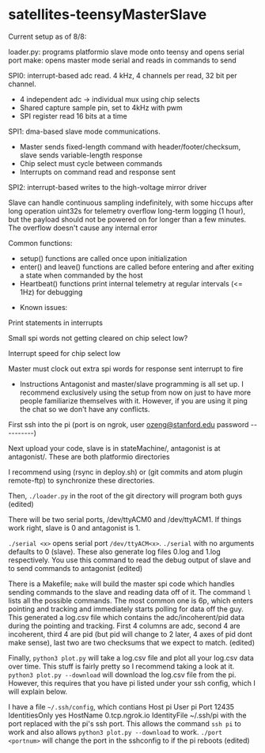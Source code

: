# satellites-teensyMasterSlave

Current setup as of 8/8:

loader.py: programs platformio slave mode onto teensy and opens serial port
make: opens master mode serial and reads in commands to send

SPI0: interrupt-based adc read. 4 kHz, 4 channels per read, 32 bit per channel.
- 4 independent adc -> individual mux using chip selects
- Shared capture sample pin, set to 4kHz with pwm
- SPI register read 16 bits at a time

SPI1: dma-based slave mode communications.
- Master sends fixed-length command with header/footer/checksum, slave sends variable-length response
- Chip select must cycle between commands
- Interrupts on command read and response sent

SPI2: interrupt-based writes to the high-voltage mirror driver

Slave can handle continuous sampling indefinitely, with some hiccups after long operation
uint32s for telemetry overflow long-term logging (1 hour), but the payload should not be powered on for longer than a few minutes.
The overflow doesn't cause any internal error

Common functions:
- setup() functions are called once upon initialization
- enter() and leave() functions are called before entering and after exiting a state when commanded by the host
- Heartbeat() functions print internal telemetry at regular intervals (<= 1Hz) for debugging

* Known issues:

Print statements in interrupts

Small spi words not getting cleared on chip select low?

Interrupt speed for chip select low

Master must clock out extra spi words for response sent interrupt to fire

* Instructions
Antagonist and master/slave programming is all set up.  I recommend exclusively using the setup from now on just to have more people familiarize themselves with it.  However, if you are using it ping the chat so we don't have any conflicts.

First ssh into the pi (port is on ngrok, user ozeng@stanford.edu password ----------)

Next upload your code, slave is in stateMachine/, antagonist is at antagonist/.  These are both platformio directories

I recommend using (rsync in deploy.sh) or (git commits and atom plugin remote-ftp) to synchronize these directories.

Then, `./loader.py` in the root of the git directory will program both guys (edited)

There will be two serial ports, /dev/ttyACM0 and /dev/ttyACM1. If things work right, slave is 0 and antagonist is 1.

`./serial <x>` opens serial port `/dev/ttyACM<x>`.  `./serial` with no arguments defaults to 0 (slave).  These also generate log files 0.log and 1.log respectively.  You use this command to read the debug output of slave and to send commands to antagonist (edited)

There is a Makefile; `make` will build the master spi code which handles sending commands to the slave and reading data off of it.  The command `l` lists all the possible commands.  The most common one is 6p, which enters pointing and tracking and immediately starts polling for data off the guy.  This generated a log.csv file which contains the adc/incoherent/pid data during the pointing and tracking.  First 4 columns are adc, second 4 are incoherent, third 4 are pid (but pid will change to 2 later, 4 axes of pid dont make sense), last two are two checksums that we expect to match. (edited)

Finally, `python3 plot.py` will take a log.csv file and plot all your log.csv data over time.  This stuff is fairly pretty so I recommend taking a look at it.  `python3 plot.py --download` will download the log.csv file from the pi.  However, this requires that you have pi listed under your ssh config, which I will explain below.

I have a file `~/.ssh/config`, which contians
Host pi
    User pi
    Port 12435
    IdentitiesOnly yes
    HostName 0.tcp.ngrok.io
    IdentityFile ~/.ssh/pi
with the port replaced with the pi's ssh port.  This allows the command `ssh pi` to work and also allows `python3 plot.py --download` to work.  `./port <portnum>` will change the port in the sshconfig to <portnum> if the pi reboots (edited)
